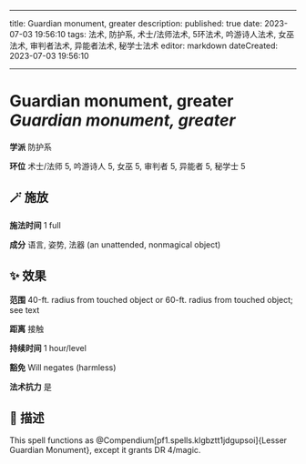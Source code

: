 
---
title: Guardian monument, greater
description: 
published: true
date: 2023-07-03 19:56:10
tags: 法术, 防护系, 术士/法师法术, 5环法术, 吟游诗人法术, 女巫法术, 审判者法术, 异能者法术, 秘学士法术
editor: markdown
dateCreated: 2023-07-03 19:56:10

---

# **Guardian monument, greater** *Guardian monument, greater*

**学派** 防护系 

**环位** 术士/法师 5, 吟游诗人 5, 女巫 5, 审判者 5, 异能者 5, 秘学士 5

## 🪄 施放

**施法时间** 1 full

**成分** 语言, 姿势, 法器 (an unattended, nonmagical object)

## ✨ 效果  

**范围** 40-ft. radius from touched object or 60-ft. radius from touched object; see text

**距离** 接触  

**持续时间** 1 hour/level 

**豁免** Will negates (harmless)

**法术抗力** 是

## 📖 描述

This spell functions as @Compendium[pf1.spells.klgbztt1jdgupsoi]{Lesser Guardian Monument}, except it grants DR 4/magic.
    